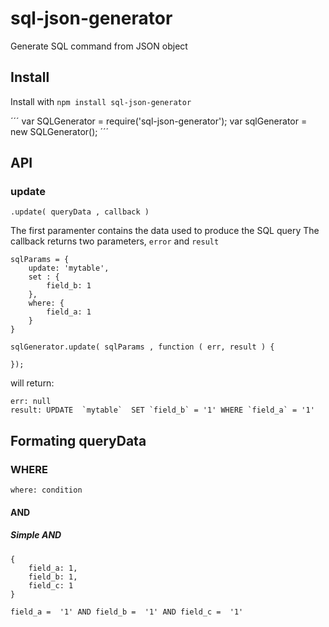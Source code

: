 # sql-json-generator

Generate SQL command from JSON object

## Install

Install with `npm install sql-json-generator`

´´´
var SQLGenerator = require('sql-json-generator');
var sqlGenerator = new SQLGenerator();
´´´

## API


### update

`.update( queryData , callback )`

The first paramenter contains the data used to produce the SQL query
The callback returns two parameters, `error` and `result`

```
sqlParams = {
    update: 'mytable',
    set : {
        field_b: 1
    },
    where: {
        field_a: 1
    }
}

sqlGenerator.update( sqlParams , function ( err, result ) {

});
```

will return:

```
err: null
result: UPDATE  `mytable`  SET `field_b` = '1' WHERE `field_a` = '1'
```



## Formating queryData


### WHERE

``where: condition``

#### AND

##### Simple AND

```
{
    field_a: 1,
    field_b: 1,
    field_c: 1
}
```

``field_a =  '1' AND field_b =  '1' AND field_c =  '1'``